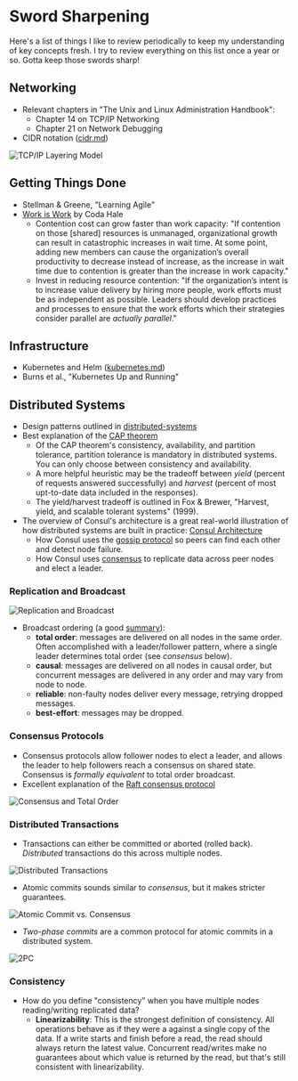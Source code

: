 Sword Sharpening
================

Here's a list of things I like to review periodically to keep my understanding of key concepts fresh. I try to review everything on this list once a year or so. Gotta keep those swords sharp!

Networking
----------

* Relevant chapters in  "The Unix and Linux Administration Handbook":
  * Chapter 14 on TCP/IP Networking
  * Chapter 21 on Network Debugging
* CIDR notation ([cidr.md](https://github.com/qsymmachus/notes/blob/master/cidr.md))

![TCP/IP Layering Model](https://raw.githubusercontent.com/qsymmachus/notes/master/images/TCP-IP-layering-model.jpeg)

Getting Things Done
-------------------

* Stellman & Greene, "Learning Agile"
* [Work is Work](https://codahale.com/work-is-work/) by Coda Hale
  * Contention cost can grow faster than work capacity: "If contention on those [shared] resources is unmanaged, organizational growth can result in catastrophic increases in wait time. At some point, adding new members can cause the organization’s overall productivity to decrease instead of increase, as the increase in wait time due to contention is greater than the increase in work capacity."
  * Invest in reducing resource contention: "If the organization’s intent is to increase value delivery by hiring more people, work efforts must be as independent as possible. Leaders should develop practices and processes to ensure that the work efforts which their strategies consider parallel are _actually parallel_."

Infrastructure
--------------

* Kubernetes and Helm ([kubernetes.md](https://github.com/qsymmachus/notes/blob/master/kubernetes.md))
* Burns et al., "Kubernetes Up and Running"

Distributed Systems
-------------------

* Design patterns outlined in [distributed-systems](https://github.com/qsymmachus/notes/blob/master/distributed-systems)
* Best explanation of the [CAP theorem](https://codahale.com/you-cant-sacrifice-partition-tolerance/)
  * Of the CAP theorem's consistency, availability, and partition tolerance, partition tolerance is mandatory in distributed systems. You can only choose between consistency and availability.
  * A more helpful heuristic may be the tradeoff between _yield_ (percent of requests answered successfully) and _harvest_ (percent of most upt-to-date data included in the responses).
  * The yield/harvest tradeoff is outlined in Fox & Brewer, "Harvest, yield, and scalable tolerant systems" (1999).
* The overview of Consul's architecture is a great real-world illustration of how distributed systems are built in practice: [Consul Architecture](https://www.consul.io/docs/architecture)
  * How Consul uses the [gossip protocol](https://www.consul.io/docs/architecture/gossip) so peers can find each other and detect node failure.
  * How Consul uses [consensus](https://www.consul.io/docs/architecture/consensus) to replicate data across peer nodes and elect a leader.

### Replication and Broadcast

![Replication and Broadcast](https://raw.githubusercontent.com/qsymmachus/notes/master/images/replication-and-broadcast.png)

* Broadcast ordering (a good [summary](https://www.youtube.com/watch?v=A8oamrHf_cQ&list=PLeKd45zvjcDFUEv_ohr_HdUFe97RItdiB&index=12)):
  * __total order__: messages are delivered on all nodes in the same order. Often accomplished with a leader/follower pattern, where a single leader determines total order (see _consensus_ below).
  * __causal__: messages are delivered on all nodes in causal order, but concurrent messages are delivered in any order and may vary from node to node.
  * __reliable__: non-faulty nodes deliver every message, retrying dropped messages.
  * __best-effort__: messages may be dropped.

### Consensus Protocols

* Consensus protocols allow follower nodes to elect a leader, and allows the leader to help followers reach a consensus on shared state. Consensus is _formally equivalent_ to total order broadcast.
* Excellent explanation of the [Raft consensus protocol](https://www.youtube.com/watch?v=IPnesACYRck&list=PLeKd45zvjcDFUEv_ohr_HdUFe97RItdiB&index=19)

![Consensus and Total Order](https://raw.githubusercontent.com/qsymmachus/notes/master/images/consensus-and-total-order.png)

### Distributed Transactions

* Transactions can either be committed or aborted (rolled back). _Distributed_ transactions do this across multiple nodes.

![Distributed Transactions](https://raw.githubusercontent.com/qsymmachus/notes/master/images/distributed-transactions.png)

* Atomic commits sounds similar to _consensus_, but it makes stricter guarantees.

![Atomic Commit vs. Consensus](https://raw.githubusercontent.com/qsymmachus/notes/master/images/atomic-commit-vs-consensus.png)

* _Two-phase commits_ are a common protocol for atomic commits in a distributed system.

![2PC](https://raw.githubusercontent.com/qsymmachus/notes/master/images/two-phase-commit.png)

### Consistency

* How do you define "consistency" when you have multiple nodes reading/writing replicated data?
  * __Linearizability__: This is the strongest definition of consistency. All operations behave as if they were a against a single copy of the data. If a write starts and finish before a read, the read should always return the latest value. Concurrent read/writes make no guarantees about which value is returned by the read, but that's still consistent with linearizability.
